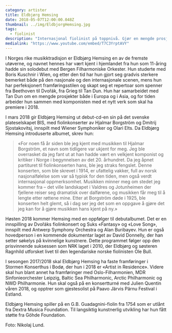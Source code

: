 ```yaml
---
category: artister
title: Eldbjørg Hemsing
date: 2018-05-07T12:00:00.048Z
thumbnail: ../img/EldbjorgHemsing.jpg
tags:
  - fiolinist
description: "Internasjonal fiolinist på toppnivå. Gjør en mengde prosjekter i Europa og Asia, og har allerede en imponerende merittliste."
medialink: "https://www.youtube.com/embed/T7C3YrptAVY"
---
```

I Norges rike musikktradisjon er Eldbjørg Hemsing en av de fremste utøverne, og navnet hennes har vært kjent i hjemlandet fra hun som 11-åring hadde sin solodebut med Bergen Filharmoniske Orkester. Hun studerte med Boris Kuschnir i Wien, og etter den tid har hun gjort seg gradvis sterkere bemerket både på den nasjonale og den internasjonale scenen, mens hun har perfeksjonert framføringsstilen og skapt seg et repertoar som spenner fra Beethoven til Dvořák, fra Grieg til Tan Dun. Hun har samarbeidet med Tan Dun om en mengde prosjekter både i Europa og i Asia, og for tiden arbeider hun sammen med komponisten med et nytt verk som skal ha premiere i 2018.

I mars 2018 gir Eldbjørg Hemsing ut debut-cd-en sin på det svenske plateselskapet BIS, med fiolinkonserter av Hjalmar Borgström og Dmitrij Sjostakovitsj, innspilt med Wiener Symphoniker og Olari Elts. Da Eldbjørg Hemsing introduserte albumet, skrev hun:

> «For noen få år siden ble jeg kjent med musikken til Hjalmar Borgström, et navn som tidligere var ukjent for meg. Jeg ble overrasket da jeg fant ut at han hadde vært en velkjent komponist og kritiker i Norge i begynnelsen av det 20. århundret. Da jeg åpnet partituret til fiolinkonserten hans, ble jeg straks fengslet. Denne konserten, som ble skrevet i 1914, er ufattelig vakker, full av norsk nasjonalfølelse som var så typisk for den tiden, men også verdt internasjonal oppmerksomhet. Musikken minner meg om stedet jeg kommer fra – det ville landskapet i Valdres og Jotunheimen der fjellene reiser seg dramatisk over dalførene, og musikken får meg til å lengte etter røttene mine. Etter at Borgström døde i 1925, ble konserten helt glemt, så i dag ser jeg det som en oppgave å gjøre det jeg kan for å gjøre musikken hans kjent på ny.»

Høsten 2018 kommer Hemsing med en oppfølger til debutalbumet. Det er en innspilling av Dvořáks fiolinkonsert og Suks «Fantasy» og «Love Song», innspilt med Antwerp Symphony Orchestra og Alan Buribayev. Hun er også hovedperson i en kommende dokumentar laget av David Donnelly, der han setter søkelys på kvinnelige kunstnere. Dette programmet følger opp den prisvinnende suksessen som NRK laget i 2010, der Eldbjørg og søsteren Ragnhild utforsket livet til den legendariske norske fiolinisten Ole Bull.

I sesongen 2017/2018 skal Eldbjørg Hemsing ha faste framføringer i Stormen Konserthus i Bodø, der hun i 2018 er «Artist in Residence». Videre skal hun blant annet ha framføringer med Oslo-Filharmonien, MDR Sinfonieorchester Leipzig, Baltic Sea Philharmonic, Arctic Philharmonic og NWD Philharmonie. Hun skal også på en konsertturné med Julien Quentin våren 2018, og opptrer som gjestesolist på Paavo Järvis Pärnu Festival i Estland.

Eldbjørg Hemsing spiller på en G.B. Guadagnini-fiolin fra 1754 som er utlånt fra Dextra Musica Foundation. Til langsiktig kunstnerlig utvikling har hun fått støtte fra Göhde Foundation.

Foto: Nikolaj Lund.
